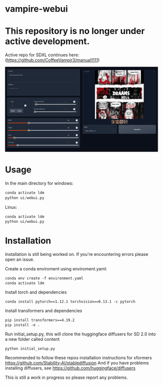 # vampire-webui


# This repository is no longer under active development. 

Active repo for SDXL continues here: (https://github.com/CoffeeVampir3/manual1111)

![alt text](https://github.com/CoffeeVampir3/vampire-webui/blob/96733e8763bcb02b975687a050337482dcd5fb2c/image.png)

# Usage

In the main directory for windows:

```python
conda activate ldm
python ui/webui.py
```

Linux:

```shell
conda activate ldm
python ui/webui.py
```

# Installation

Installation is still being worked on. If you're encountering errors please open an issue.

Create a conda enviroment using enviroment.yaml:
```
conda env create -f environment.yaml
conda activate ldm
```

Install torch and dependencies
```
conda install pytorch==1.12.1 torchvision==0.13.1 -c pytorch
```

Install transformers and dependencies
```
pip install transformers==4.19.2
pip install -e .
```

Run initial_setup.py, this will clone the huggingface diffusers for SD 2.0 into a new folder called content
```
python initial_setup.py
```

Recommended to follow these repos installation instructions for xformers <https://github.com/Stability-AI/stablediffusion>
And if you have problems installing diffusers, see <https://github.com/huggingface/diffusers>

This is still a work in progress so please report any problems.
